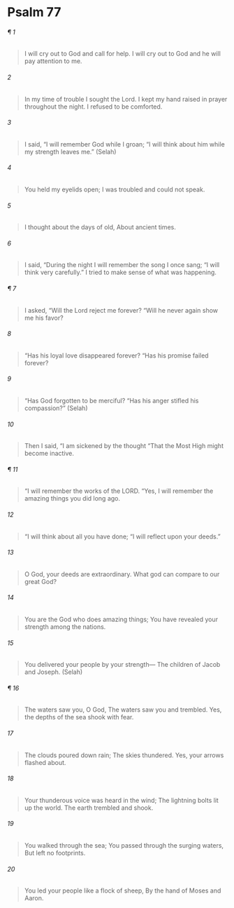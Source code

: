 # Psalm 77
###### ¶ 1
> I will cry out to God and call for help.
> I will cry out to God and he will pay attention to me.
###### 2
> In my time of trouble I sought the Lord.
> I kept my hand raised in prayer throughout the night.
> I refused to be comforted.
###### 3
> I said, “I will remember God while I groan;
> “I will think about him while my strength leaves me.” (Selah)
###### 4
> You held my eyelids open;
> I was troubled and could not speak.
###### 5
> I thought about the days of old,
> About ancient times.
###### 6
> I said, “During the night I will remember the song I once sang;
> “I will think very carefully.”
> I tried to make sense of what was happening.
###### ¶ 7
> I asked, “Will the Lord reject me forever?
> “Will he never again show me his favor?
###### 8
> “Has his loyal love disappeared forever?
> “Has his promise failed forever?
###### 9
> “Has God forgotten to be merciful?
> “Has his anger stifled his compassion?” (Selah)
###### 10
> Then I said, “I am sickened by the thought
> “That the Most High might become inactive.
###### ¶ 11
> “I will remember the works of the LORD.
> “Yes, I will remember the amazing things you did long ago.
###### 12
> “I will think about all you have done;
> “I will reflect upon your deeds.”
###### 13
> O God, your deeds are extraordinary.
> What god can compare to our great God?
###### 14
> You are the God who does amazing things;
> You have revealed your strength among the nations.
###### 15
> You delivered your people by your strength—
> The children of Jacob and Joseph. (Selah)
###### ¶ 16
> The waters saw you, O God,
> The waters saw you and trembled.
> Yes, the depths of the sea shook with fear.
###### 17
> The clouds poured down rain;
> The skies thundered.
> Yes, your arrows flashed about.
###### 18
> Your thunderous voice was heard in the wind;
> The lightning bolts lit up the world.
> The earth trembled and shook.
###### 19
> You walked through the sea;
> You passed through the surging waters,
> But left no footprints.
###### 20
> You led your people like a flock of sheep,
> By the hand of Moses and Aaron.
